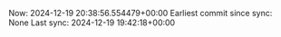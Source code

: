 Now: 2024-12-19 20:38:56.554479+00:00 Earliest commit since sync: None Last sync: 2024-12-19 19:42:18+00:00
